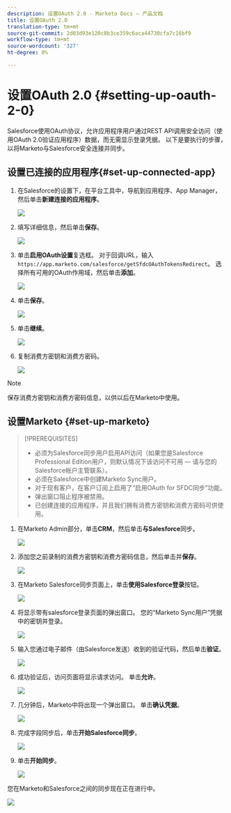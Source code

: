 ```yaml
---
description: 设置OAuth 2.0 - Marketo Docs — 产品文档
title: 设置OAuth 2.0
translation-type: tm+mt
source-git-commit: 2d03d93e120c8b3ce359c6aca44730cfa7c16bf9
workflow-type: tm+mt
source-wordcount: '327'
ht-degree: 0%

---
```



# 设置OAuth 2.0 {#setting-up-oauth-2-0}

Salesforce使用OAuth协议，允许应用程序用户通过REST API调用安全访问（使用OAuth 2.0验证应用程序）数据，而无需显示登录凭据。 以下是要执行的步骤，以将Marketo与Salesforce安全连接并同步。

## 设置已连接的应用程序{#set-up-connected-app}

1. 在Salesforce的设置下，在平台工具中，导航到应用程序、App Manager，然后单击&#x200B;**新建连接的应用程序**。

   ![](assets/setting-up-oauth-2-1.png)

1. 填写详细信息，然后单击&#x200B;**保存**。

   ![](assets/setting-up-oauth-2-2.png)

1. 单击&#x200B;**启用OAuth设置**&#x200B;复选框。 对于回调URL，输入`https://app.marketo.com/salesforce/getSfdcOAuthTokensRedirect`。 选择所有可用的OAuth作用域，然后单击&#x200B;**添加**。

   ![](assets/setting-up-oauth-2-3.png)

1. 单击&#x200B;**保存**。

   ![](assets/setting-up-oauth-2-4.png)

1. 单击&#x200B;**继续**。

   ![](assets/setting-up-oauth-2-5.png)

1. 复制消费方密钥和消费方密码。

   ![](assets/setting-up-oauth-2-6.png)

>[!NOTE]
>
>保存消费方密钥和消费方密码信息，以供以后在Marketo中使用。

## 设置Marketo {#set-up-marketo}

>[!PREREQUISITES]
>
>* 必须为Salesforce同步用户启用API访问（如果您是Salesforce Professional Edition用户，则默认情况下该访问不可用 — 请与您的Salesforce帐户主管联系）。
>* 必须在Salesforce中创建Marketo Sync用户。
>* 对于现有客户，在客户订阅上启用了“启用OAuth for SFDC同步”功能。
>* 弹出窗口阻止程序被禁用。
>* 已创建连接的应用程序，并且我们拥有消费方密钥和消费方密码可供使用。


1. 在Marketo Admin部分，单击&#x200B;**CRM**，然后单击&#x200B;**与Salesforce**&#x200B;同步。

   ![](assets/setting-up-oauth-2-7.png)

1. 添加您之前录制的消费方密钥和消费方密码信息，然后单击并&#x200B;**保存**。

   ![](assets/setting-up-oauth-2-8.png)

1. 在Marketo Salesforce同步页面上，单击&#x200B;**使用Salesforce登录**&#x200B;按钮。

   ![](assets/setting-up-oauth-2-9.png)

1. 将显示带有salesforce登录页面的弹出窗口。 您的“Marketo Sync用户”凭据中的密钥并登录。

   ![](assets/setting-up-oauth-2-10.png)

1. 输入您通过电子邮件（由Salesforce发送）收到的验证代码，然后单击&#x200B;**验证**。

   ![](assets/setting-up-oauth-2-11.png)

1. 成功验证后，访问页面将显示请求访问。 单击&#x200B;**允许**。

   ![](assets/setting-up-oauth-2-12.png)

1. 几分钟后，Marketo中将出现一个弹出窗口。 单击&#x200B;**确认凭据**。

   ![](assets/setting-up-oauth-2-13.png)

1. 完成字段同步后，单击&#x200B;**开始Salesforce同步**。

   ![](assets/setting-up-oauth-2-14.png)

1. 单击&#x200B;**开始同步**。

   ![](assets/setting-up-oauth-2-15.png)

您在Marketo和Salesforce之间的同步现在正在进行中。

![](assets/setting-up-oauth-2-16.png)
